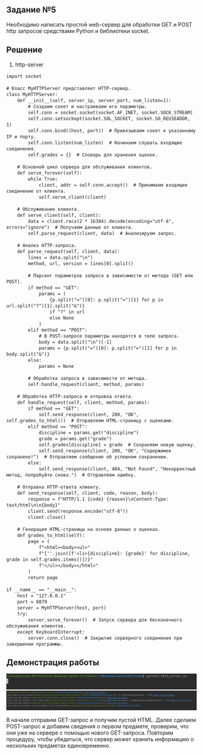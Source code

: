 ## Задание №5

Необходимо написать простой web-сервер для обработки GET и POST http
запросов средствами Python и библиотеки socket.

## Решение

1. http-server

```
import socket

# Класс MyHTTPServer представляет HTTP-сервер.
class MyHTTPServer:
    def __init__(self, server_ip, server_port, num_listen=1):
        # Создаем сокет и настраиваем его параметры.
        self.conn = socket.socket(socket.AF_INET, socket.SOCK_STREAM)
        self.conn.setsockopt(socket.SOL_SOCKET, socket.SO_REUSEADDR, 1)
        self.conn.bind((host, port))  # Привязываем сокет к указанному IP и порту.
        self.conn.listen(num_listen)  # Начинаем слушать входящие соединения.
        self.grades = {}  # Словарь для хранения оценок.

    # Основной цикл сервера для обслуживания клиентов.
    def serve_forever(self):
        while True:
            client, addr = self.conn.accept()  # Принимаем входящее соединение от клиента.
            self.serve_client(client)

    # Обслуживание клиента.
    def serve_client(self, client):
        data = client.recv(2 * 16384).decode(encoding="utf-8", errors="ignore")  # Получаем данные от клиента.
        self.parse_request(client, data)  # Анализируем запрос.

    # Анализ HTTP-запроса.
    def parse_request(self, client, data):
        lines = data.split("\n")
        method, url, version = lines[0].split()

        # Парсинг параметров запроса в зависимости от метода (GET или POST).
        if method == "GET":
            params = (
                {p.split("=")[0]: p.split("=")[1] for p in url.split("?")[1].split("&")}
                if "?" in url
                else None
            )
        elif method == "POST":
            # В POST-запросе параметры находятся в теле запроса.
            body = data.split("\n")[-1]
            params = {p.split("=")[0]: p.split("=")[1] for p in body.split("&")}
        else:
            params = None

        # Обработка запроса в зависимости от метода.
        self.handle_request(client, method, params)

    # Обработка HTTP-запроса и отправка ответа.
    def handle_request(self, client, method, params):
        if method == "GET":
            self.send_response(client, 200, "OK", self.grades_to_html())  # Отправляем HTML-страницу с оценками.
        elif method == "POST":
            discipline = params.get("discipline")
            grade = params.get("grade")
            self.grades[discipline] = grade  # Сохраняем новую оценку.
            self.send_response(client, 200, "OK", "Содержимое сохранено!")  # Отправляем сообщение об успешном сохранении.
        else:
            self.send_response(client, 404, "Not Found", "Некорректный метод, попробуйте снова.")  # Отправляем ошибку.

    # Отправка HTTP-ответа клиенту.
    def send_response(self, client, code, reason, body):
        response = f"HTTP/1.1 {code} {reason}\nContent-Type: text/html\n\n{body}"
        client.send(response.encode("utf-8"))
        client.close()

    # Генерация HTML-страницы на основе данных о оценках.
    def grades_to_html(self):
        page = (
            f"<html><body><ul>"
            f"{''.join([f'<li>{discipline}: {grade}' for discipline, grade in self.grades.items()])}"
            f"</ul></body></html>"
        )
        return page

if __name__ == "__main__":
    host = "127.0.0.1"
    port = 8879
    server = MyHTTPServer(host, port)
    try:
        server.serve_forever()  # Запуск сервера для бесконечного обслуживания клиентов.
    except KeyboardInterrupt:
        server.conn.close()  # Закрытие серверного соединения при завершении программы.
```

## Демонстрация работы
![Запускаем сервер](img/task5_server.png)
![Проверяем доступность сервера с помощью утилиты curl](img/task5_curl.png)


В начале отправим GET-запрос и получим пустой HTML.
Далее сделаем POST-запрос и добавим сведения о первом предмете, проверим, что они уже на сервере с помощью нового GET-запроса.
Повторим процедуру, чтобы убедиться, что сервер может хранить информацию о нескольких предметах единовременно.
